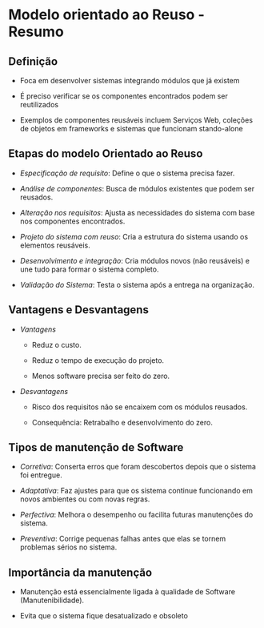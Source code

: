 # Modelo orientado ao Reuso - Resumo

## Definição

- Foca em desenvolver sistemas integrando módulos que já existem

- É preciso verificar se os componentes encontrados podem ser reutilizados

- Exemplos de componentes reusáveis incluem Serviços Web, coleções de objetos em frameworks e sistemas que funcionam stando-alone

## Etapas do modelo Orientado ao Reuso

- *Especificação de requisito*: Define o que o sistema precisa fazer.

- *Análise de componentes*: Busca de módulos existentes que podem ser reusados.

- *Alteração nos requisitos*: Ajusta as necessidades do sistema com base nos componentes encontrados.

- *Projeto do sistema com reuso*: Cria a estrutura do sistema usando os elementos reusáveis.

- *Desenvolvimento e integração*: Cria módulos novos (não reusáveis) e une tudo para formar o sistema completo.

- *Validação do Sistema*: Testa o sistema após a entrega na organização.

## Vantagens e Desvantagens

- *Vantagens*

    - Reduz o custo.

    - Reduz o tempo de execução do projeto.

    - Menos software precisa ser feito do zero.

- *Desvantagens*

    - Risco dos requisitos não se encaixem com os módulos reusados.

    - Consequência: Retrabalho e desenvolvimento do zero.

## Tipos de manutenção de Software

- *Corretiva*: Conserta erros que foram descobertos depois que o sistema foi entregue.

- *Adaptativa*: Faz ajustes para que os sistema continue funcionando em novos ambientes ou com novas regras.

- *Perfectiva*: Melhora o desempenho ou facilita futuras manutenções do sistema.

- *Preventiva*: Corrige pequenas falhas antes que elas se tornem problemas sérios no sistema.

## Importância da manutenção

- Manutenção está essencialmente ligada à qualidade de Software (Manutenibilidade).

- Evita que o sistema fique desatualizado e obsoleto